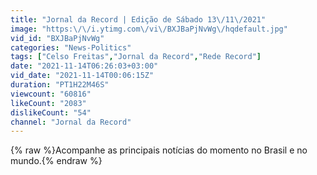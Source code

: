 ```yaml
---
title: "Jornal da Record | Edição de Sábado 13\/11\/2021"
image: "https:\/\/i.ytimg.com\/vi\/BXJBaPjNvWg\/hqdefault.jpg"
vid_id: "BXJBaPjNvWg"
categories: "News-Politics"
tags: ["Celso Freitas","Jornal da Record","Rede Record"]
date: "2021-11-14T06:26:03+03:00"
vid_date: "2021-11-14T00:06:15Z"
duration: "PT1H22M46S"
viewcount: "60816"
likeCount: "2083"
dislikeCount: "54"
channel: "Jornal da Record"
---
```

{% raw %}Acompanhe as principais notícias do momento no Brasil e no mundo.{% endraw %}
